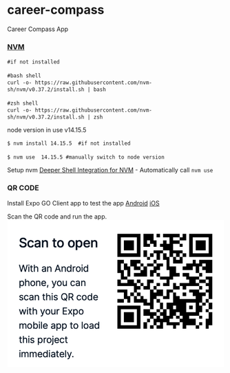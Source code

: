 # career-compass

Career Compass App

### [NVM](https://github.com/nvm-sh/nvm#installing-and-updating)

```shell
#if not installed

#bash shell
curl -o- https://raw.githubusercontent.com/nvm-sh/nvm/v0.37.2/install.sh | bash

#zsh shell
curl -o- https://raw.githubusercontent.com/nvm-sh/nvm/v0.37.2/install.sh | zsh

```

node version in use v14.15.5

```shell
$ nvm install 14.15.5  #if not installed

$ nvm use  14.15.5 #manually switch to node version
```

Setup nvm [Deeper Shell Integration for NVM](https://github.com/nvm-sh/nvm#deeper-shell-integration) - Automatically call `nvm use`

### QR CODE

Install Expo GO Client app to test the app [Android](https://play.google.com/store/apps/details?id=host.exp.exponent&hl=en_IN&gl=US) [iOS](https://apps.apple.com/us/app/expo-go/id982107779)

Scan the QR code and run the app.
<img src="./QR.png" alt="QRcode"/>
